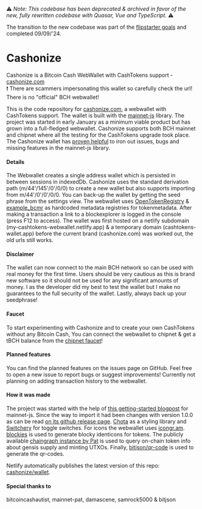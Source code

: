 ⚠️ *Note: This codebase has been deprecated & archived in favor of the new, fully rewritten codebase with Quasar, Vue and TypeScript.* ⚠️

The transition to the new codebase was part of the [flipstarter goals](https://flipstarter.cashonize.com/) and completed 09/09/'24.

# Cashonize

Cashonize is a Bitcoin Cash WebWallet with CashTokens support  - [cashonize.com](https://cashonize.com)<br>
:exclamation: There are scammers impersonating this wallet so carefully check the url! There is no "official" BCH webwallet!

This is the code repository for [cashonize.com](cashonize.com), a webwallet with CashTokens support.
The wallet is built with the [mainnet-js](https://mainnet.cash/) library.
The project was started in early January as a minimum viable product but has grown into a full-fledged webwallet.
Cashonize supports both BCH mainnet and chipnet where all the testing for the CashTokens upgrade took place.
The Cashonize wallet has [proven helpful](https://gist.github.com/mainnet-pat/95df7e844987af8ca4bebbff90f1f625) to iron out issues, bugs and missing features in the mainnet-js library.

#### Details

The Webwallet creates a single address wallet which is persisted in between sessions in indexedDb.
Cashonize uses the standard derivation path (m/44'/145'/0'/0/0) to create a new wallet but also supports importing 
from m/44'/0'/0'/0/0.
You can back-up the wallet by getting the seed phrase from the settings view.
The webwallet uses [OpenTokenRegistry](https://otr.cash/.well-known/bitcoin-cash-metadata-registry.json) & [example_bcmr](https://github.com/mr-zwets/example_bcmr) as hardcoded metadata registries for tokenmetadata.
After making a transaction a link to a blockexplorer is logged in the console (press F12 to access).
The wallet was first hosted on a netlify subdomain (my-cashtokens-webwallet.netlify.app) & a temporary domain (cashtokens-wallet.app) before the current brand (cashonize.com) was worked out, the old urls still works.


#### Disclaimer

The wallet can now connect to the main BCH network so can be used with real money for the first time.
Users should be very cautious as this is brand new software so it should not be used for any significant amounts of money.
I as the developer did my best to test the wallet but I make no guarantees to the full security of the wallet.
Lastly, always back up your seedphrase!

#### Faucet

To start experimenting with Cashonize and to create your own CashTokens without any Bitcoin Cash, You can connect the webwallet to chipnet & get a tBCH balance from the [chipnet faucet](https://tbch.googol.cash/)!

#### Planned features

You can find the planned features on the issues page on GitHub.
Feel free to open a new issue to report bugs or suggest improvements!
Currently not planning on adding transaction history to the webwallet.

#### How it was made

The project was started with the help of [this getting-started blogpost](https://read.cash/@pat/mainnetcash-getting-started-a75b2fc6) for mainnet-js.
Since the way to import it had been changes with version 1.0.0 as can be read [on its github release page](https://github.com/mainnet-cash/mainnet-js/releases/tag/1.0.0).
[Chota](https://jenil.github.io/chota/) as a styling library and [Switchery](https://github.com/abpetkov/switchery) for toggle switches.
For icons the webwallet uses [icongr.am](https://icongr.am).
[blockies](https://github.com/download13/blockies) is used to generate blocky identicons for tokens.
The publicly available [chaingraph instance by Pat](https://chaingraph.pat.mn/) is used to query on-chain token info about gensis supply and minting UTXOs.
Finally, [bitjson/qr-code](https://github.com/bitjson/qr-code) is used to generate the qr-codes.

Netlify automatically publishes the latest version of this repo: [cashonize/wallet](https://github.com/cashonize/wallet).

#### Special thanks to
bitcoincashautist, mainnet-pat, damascene, samrock5000 & bitjson

